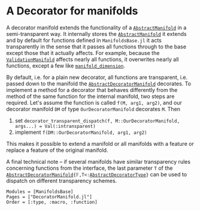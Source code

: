 # A Decorator for manifolds

A decorator manifold extends the functionality of a [`AbstractManifold`](@ref) in a semi-transparent way.
It internally stores the [`AbstractManifold`](@ref) it extends and by default for functions defined in `ManifoldsBase.jl` it acts transparently in the sense that it passes all functions through to the base except those that it actually affects.
For example, because the [`ValidationManifold`](@ref) affects nearly all functions, it overwrites nearly all functions, except a few like [`manifold_dimension`](@ref).

By default, i.e. for a plain new decorator, all functions are transparent, i.e. passed down to the manifold the [`AbstractDecoratorManifold`](@ref) decorates.
To implement a method for a decorator that behaves differently from the method of the same function for the internal manifold, two steps are required.
Let's assume the function is called `f(M, arg1, arg2)`, and our decorator manifold `DM` of type `OurDecoratorManifold` decorates `M`.
Then

1. set `decorator_transparent_dispatch(f, M::OurDecoratorManifold, args...) = Val(:intransparent)`
2. implement `f(DM::OurDecoratorManifold, arg1, arg2)`

This makes it possible to extend a manifold or all manifolds with a feature or replace a feature of the original manifold.

A final technical note – if several manifolds have similar transparency rules concerning functions from the interface, the last parameter `T` of the [`AbstractDecoratorManifold`](@ref)`{𝔽,T<:`[`AbstractDecoratorType`](@ref)`}` can be used to dispatch on different transparency schemes.

```@autodocs
Modules = [ManifoldsBase]
Pages = ["DecoratorManifold.jl"]
Order = [:type, :macro, :function]
```
